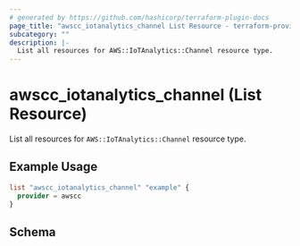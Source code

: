 ```yaml
---
# generated by https://github.com/hashicorp/terraform-plugin-docs
page_title: "awscc_iotanalytics_channel List Resource - terraform-provider-awscc"
subcategory: ""
description: |-
  List all resources for AWS::IoTAnalytics::Channel resource type.
---
```


# awscc_iotanalytics_channel (List Resource)

List all resources for `AWS::IoTAnalytics::Channel` resource type.

## Example Usage

```terraform
list "awscc_iotanalytics_channel" "example" {
  provider = awscc
}
```

<!-- schema generated by tfplugindocs -->
## Schema
